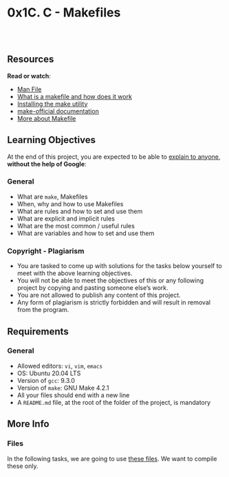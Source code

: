 <h1 class="gap">
    0x1C. C - Makefiles
    
  </h1>
<div class="panel-body">
    <p><img src="https://s3.amazonaws.com/intranet-projects-files/holbertonschool-low_level_programming/273/giphy-2.gif" alt="" loading="lazy" style=""></p>

<p><br></p>

<h2>Resources</h2>
<p><strong>Read or watch</strong>:</p>
<ul>
<li><a href="https://www.gnu.org/software/make/manual/make.html#Syntax-of-Functions" target="_blank">Man File</li>
<li><a href="/rltoken/pWZA00v30Bk4bNIv9atGeg" title="What is a makefile and how does it work" target="_blank">What is a makefile and how does it work</a></li>
<li><a href="/rltoken/1AUviCUw3TrznESzWbrKAQ" title="Installing the make utility" target="_blank">Installing the make utility</a></li>
<li><a href="/rltoken/vQFeXLq1izNua2z2dVl5Yg" title="make-official documentation" target="_blank">make-official documentation</a></li>
<li><a href="/rltoken/moIpBFMN3sJcVMNn5VIFlA" title="More about Makefile" target="_blank">More about Makefile</a></li>
</ul>

<h2>Learning Objectives</h2>

<p>At the end of this project, you are expected to be able to <a href="/rltoken/u_RzOFqA4lSt5AdGRAfQ_w" title="explain to anyone" target="_blank">explain to anyone</a>, <strong>without the help of Google</strong>:</p>

<h3>General</h3>

<ul>
<li>What are <code>make</code>, Makefiles</li>
<li>When, why and how to use Makefiles</li>
<li>What are rules and how to set and use them</li>
<li>What are explicit and implicit rules</li>
<li>What are the most common / useful rules</li>
<li>What are variables and how to set and use them</li>
</ul>

<h3>Copyright - Plagiarism</h3>

<ul>
<li>You are tasked to come up with solutions for the tasks below yourself to meet with the above learning objectives.</li>
<li>You will not be able to meet the objectives of this or any following project by copying and pasting someone else’s work. </li>
<li>You are not allowed to publish any content of this project.</li>
<li>Any form of plagiarism is strictly forbidden and will result in removal from the program.</li>
</ul>

<h2>Requirements</h2>

<h3>General</h3>

<ul>
<li>Allowed editors: <code>vi</code>, <code>vim</code>, <code>emacs</code></li>
<li>OS: Ubuntu 20.04 LTS</li>
<li>Version of <code>gcc</code>: 9.3.0</li>
<li>Version of <code>make</code>: GNU Make 4.2.1</li>
<li>All your files should end with a new line</li>
<li>A <code>README.md</code> file, at the root of the folder of the project, is mandatory</li>
</ul>

<h2>More Info</h2>

<h3>Files</h3>

<p>In the following tasks, we are going to use <a href="https://github.com/alx-tools/0x1B.c" title="these files" target="_blank">these files</a>. We want to compile these only.</p>

  </div>
